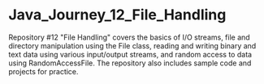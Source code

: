 # Java_Journey_12_File_Handling
Repository #12 "File Handling" covers the basics of I/O streams, file and directory manipulation using the File class, reading and writing binary and text data using various input/output streams, and random access to data using RandomAccessFile. The repository also includes sample code and projects for practice.

